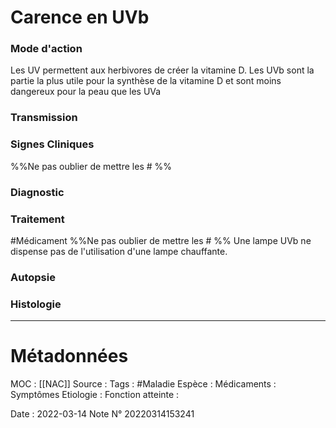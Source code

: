 # Carence en UVb
### Mode d'action
Les UV permettent aux herbivores de créer la vitamine D. 
Les UVb sont la partie la plus utile pour la synthèse de la vitamine D et sont moins dangereux pour la peau que les UVa
### Transmission
### Signes Cliniques
%%Ne pas oublier de mettre les # %%
### Diagnostic
### Traitement
#Médicament 
%%Ne pas oublier de mettre les # %% 
Une lampe UVb ne dispense pas de l'utilisation d'une lampe chauffante.
### Autopsie
### Histologie

***

# Métadonnées
MOC : [[NAC]]
Source :
Tags : #Maladie 
	Espèce :
	Médicaments :
	Symptômes
	Etiologie :
	Fonction atteinte :
	
Date : 2022-03-14
Note N° 20220314153241